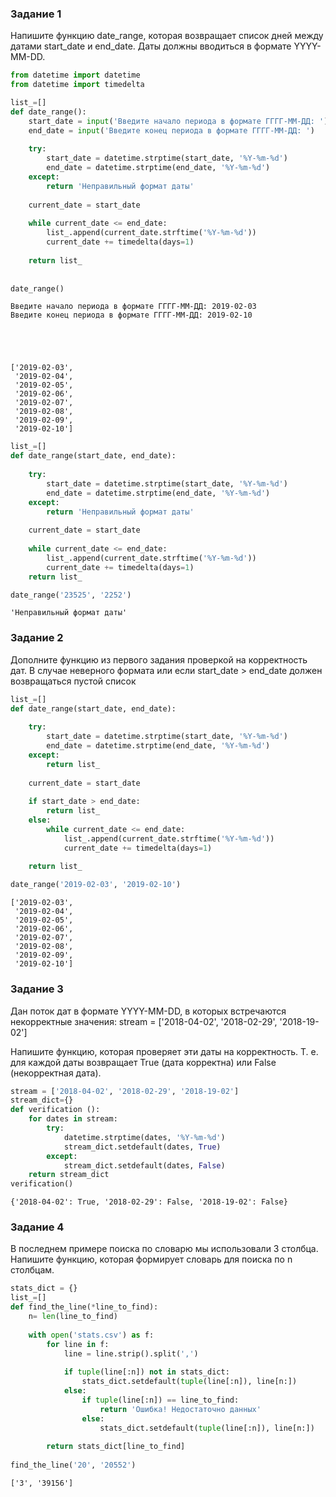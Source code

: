 
### Задание 1
Напишите функцию date_range, которая возвращает список дней между датами start_date и end_date. Даты должны вводиться в формате YYYY-MM-DD.


```python
from datetime import datetime
from datetime import timedelta
```


```python
list_=[]
def date_range():
    start_date = input('Введите начало периода в формате ГГГГ-ММ-ДД: ')
    end_date = input('Введите конец периода в формате ГГГГ-ММ-ДД: ')
    
    try:
        start_date = datetime.strptime(start_date, '%Y-%m-%d')
        end_date = datetime.strptime(end_date, '%Y-%m-%d')
    except:
        return 'Неправильный формат даты'
    
    current_date = start_date
    
    while current_date <= end_date:
        list_.append(current_date.strftime('%Y-%m-%d'))
        current_date += timedelta(days=1)
    
    return list_
    
    
date_range()
```

    Введите начало периода в формате ГГГГ-ММ-ДД: 2019-02-03
    Введите конец периода в формате ГГГГ-ММ-ДД: 2019-02-10
    




    ['2019-02-03',
     '2019-02-04',
     '2019-02-05',
     '2019-02-06',
     '2019-02-07',
     '2019-02-08',
     '2019-02-09',
     '2019-02-10']




```python
list_=[]
def date_range(start_date, end_date): 
    
    try:
        start_date = datetime.strptime(start_date, '%Y-%m-%d')
        end_date = datetime.strptime(end_date, '%Y-%m-%d')
    except:
        return 'Неправильный формат даты'
    
    current_date = start_date
    
    while current_date <= end_date:
        list_.append(current_date.strftime('%Y-%m-%d'))
        current_date += timedelta(days=1)
    return list_

date_range('23525', '2252')
```




    'Неправильный формат даты'



### Задание 2
Дополните функцию из первого задания проверкой на корректность дат. В случае неверного формата или если start_date > end_date должен возвращаться пустой список


```python
list_=[]
def date_range(start_date, end_date): 
    
    try:
        start_date = datetime.strptime(start_date, '%Y-%m-%d')
        end_date = datetime.strptime(end_date, '%Y-%m-%d')
    except:
        return list_
    
    current_date = start_date
    
    if start_date > end_date:
        return list_
    else:
        while current_date <= end_date:
            list_.append(current_date.strftime('%Y-%m-%d'))
            current_date += timedelta(days=1)
    
    return list_

date_range('2019-02-03', '2019-02-10')
```




    ['2019-02-03',
     '2019-02-04',
     '2019-02-05',
     '2019-02-06',
     '2019-02-07',
     '2019-02-08',
     '2019-02-09',
     '2019-02-10']



### Задание 3
Дан поток дат в формате YYYY-MM-DD, в которых встречаются некорректные значения:
stream = ['2018-04-02', '2018-02-29', '2018-19-02']

Напишите функцию, которая проверяет эти даты на корректность. Т. е. для каждой даты возвращает True (дата корректна) или False (некорректная дата). 


```python
stream = ['2018-04-02', '2018-02-29', '2018-19-02']
stream_dict={}
def verification ():
    for dates in stream:
        try:
            datetime.strptime(dates, '%Y-%m-%d')
            stream_dict.setdefault(dates, True)
        except:
            stream_dict.setdefault(dates, False)
    return stream_dict
verification()
```




    {'2018-04-02': True, '2018-02-29': False, '2018-19-02': False}



### Задание 4
В последнем примере поиска по словарю мы использовали 3 столбца. Напишите функцию, которая формирует словарь для поиска по n столбцам.



```python
stats_dict = {}
list_=[]
def find_the_line(*line_to_find):
    n= len(line_to_find)
    
    with open('stats.csv') as f:
        for line in f:  
            line = line.strip().split(',') 
            
            if tuple(line[:n]) not in stats_dict:
                stats_dict.setdefault(tuple(line[:n]), line[n:])
            else:
                if tuple(line[:n]) == line_to_find:
                    return 'Ошибка! Недостаточно данных'
                else:
                    stats_dict.setdefault(tuple(line[:n]), line[n:])
        
        return stats_dict[line_to_find]
 
find_the_line('20', '20552')
```




    ['3', '39156']




```python

```
